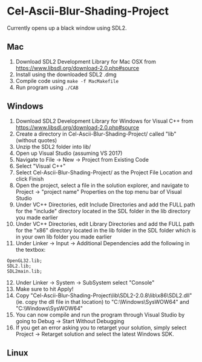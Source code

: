 # Cel-Ascii-Blur-Shading-Project
Currently opens up a black window using SDL2.

## Mac 
1. Download SDL2 Development Library for Mac OSX from https://www.libsdl.org/download-2.0.php#source
2. Install using the downloaded SDL2 .dmg
3. Compile code using
`make -f MacMakefile`
4. Run program using
`./CAB`

## Windows
1. Download SDL2 Development Library for Windows for Visual C++ from https://www.libsdl.org/download-2.0.php#source
2. Create a directory in Cel-Ascii-Blur-Shading-Project/ called "lib" (without quotes)
3. Unzip the SDL2 folder into lib/
4. Open up Visual Studio (assuming VS 2017)
5. Navigate to File -> New -> Project from Existing Code
6. Select "Visual C++"
7. Select Cel-Ascii-Blur-Shading-Project/ as the Project File Location and click Finish
8. Open the project, select a file in the solution explorer, and navigate to Project -> "project name" Properties on the top menu bar of Visual Studio
9. Under VC++ Directories, edit Include Directories and add the FULL path for the "include" directory located in the SDL folder in the lib directory you made earlier
10. Under VC++ Directories, edit Library Directories and add the FULL path for the "x86" directory located in the lib folder in the SDL folder which is in your own lib folder you made earlier
11. Under Linker -> Input -> Additional Dependencies add the following in the textbox:
```
OpenGL32.lib;
SDL2.lib;
SDL2main.lib;
```
12. Under Linker -> System -> SubSystem select "Console"
13. Make sure to hit Apply!
14. Copy "Cel-Ascii-Blur-Shading-Project\lib\SDL2-2.0.8\lib\x86\SDL2.dll" (ie. copy the dll file in that location) to "C:\Windows\SysWOW64" and "C:\Windows\SysWOW64"
15. You can now compile and run the program through Visual Studio by going to Debug -> Start Without Debugging
16. If you get an error asking you to retarget your solution, simply select Project -> Retarget solution and select the latest Windows SDK.

## Linux